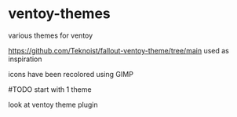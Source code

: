 # ventoy-themes
various themes for ventoy


https://github.com/Teknoist/fallout-ventoy-theme/tree/main used as inspiration

icons have been recolored using GIMP 

#TODO 
start with 1 theme

look at ventoy theme plugin 
